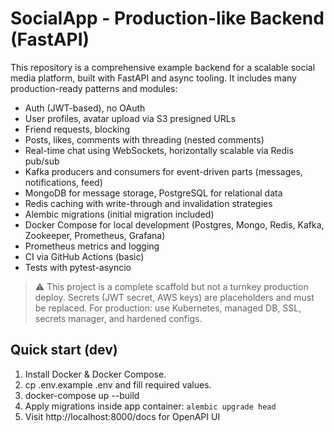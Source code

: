 # SocialApp - Production-like Backend (FastAPI)

This repository is a comprehensive example backend for a scalable social media platform,
built with FastAPI and async tooling. It includes many production-ready patterns and modules:
- Auth (JWT-based), no OAuth
- User profiles, avatar upload via S3 presigned URLs
- Friend requests, blocking
- Posts, likes, comments with threading (nested comments)
- Real-time chat using WebSockets, horizontally scalable via Redis pub/sub
- Kafka producers and consumers for event-driven parts (messages, notifications, feed)
- MongoDB for message storage, PostgreSQL for relational data
- Redis caching with write-through and invalidation strategies
- Alembic migrations (initial migration included)
- Docker Compose for local development (Postgres, Mongo, Redis, Kafka, Zookeeper, Prometheus, Grafana)
- Prometheus metrics and logging
- CI via GitHub Actions (basic)
- Tests with pytest-asyncio

> ⚠️ This project is a complete scaffold but not a turnkey production deploy. Secrets (JWT secret, AWS keys)
> are placeholders and must be replaced. For production: use Kubernetes, managed DB, SSL, secrets manager, and hardened configs.

## Quick start (dev)
1. Install Docker & Docker Compose.
2. cp .env.example .env and fill required values.
3. docker-compose up --build
4. Apply migrations inside app container: `alembic upgrade head`
5. Visit http://localhost:8000/docs for OpenAPI UI
